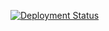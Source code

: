 [![Deployment Status](https://github.com/silnshadow/SentinelOne/workflows/dotnet.yml/badge.svg)](https://github.com/silnshadow/SentinelOne/actions)
